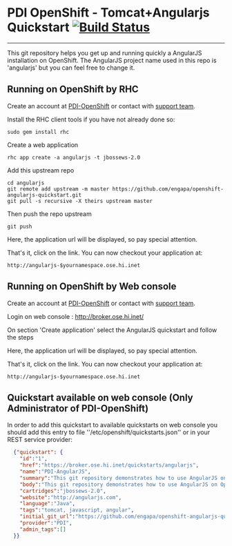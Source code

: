 PDI OpenShift - Tomcat+Angularjs Quickstart  [![Build Status](https://travis-ci.org/engapa/openshift-angularjs-quickstart.png)](https://travis-ci.org/engapa/openshift-angularjs-quickstart)
===========================================
***

This git repository helps you get up and running quickly a AngularJS
installation on OpenShift.  The AngularJS project name used in this repo
is 'angularjs' but you can feel free to change it.

Running on OpenShift by RHC
---------------------------

Create an account at [PDI-OpenShift](http://broker.ose.hi.inet/) or contact with [support team](mailto:engapa@aurigae.com).

Install the RHC client tools if you have not already done so:
    
    sudo gem install rhc

Create a web application

    rhc app create -a angularjs -t jbossews-2.0

Add this upstream repo

    cd angularjs
    git remote add upstream -m master https://github.com/engapa/openshift-angularjs-quickstart.git
    git pull -s recursive -X theirs upstream master

Then push the repo upstream

    git push

Here, the application url will be displayed, so pay special attention.
	
That's it, click on the link. You can now checkout your application at:

    http://angularjs-$yournamespace.ose.hi.inet

Running on OpenShift by Web console
-----------------------------------

Create an account at [PDI-OpenShift](http://broker.ose.hi.inet/) or contact with [support team](mailto:engapa@aurigae.com).

Login on web console :  http://broker.ose.hi.inet/

On section 'Create application' select the AngularJS quickstart and follow the steps

Here, the application url will be displayed, so pay special attention.
	
That's it, click on the link. You can now checkout your application at:

    http://angularjs-$yournamespace.ose.hi.inet

Quickstart available on web console (Only Administrator of PDI-OpenShift)
--------------------------------------------------------------------------

In order to add this quickstart to available quickstarts on web console you should add this entry to file ''/etc/openshift/quickstarts.json'' 
or in your REST service provider:

```json
  {"quickstart": {
    "id":"1",
    "href":"https://broker.ose.hi.inet/quickstarts/angularjs",
    "name":"PDI-AngularJS",
    "summary":"This git repository demonstrates how to use AngularJS on OpenShift using Tomcat7.",
    "body":"This git repository demonstrates how to use AngularJS on OpenShift using Tomcat7.",
    "cartridges":"jbossews-2.0",
    "website":"http://angularjs.com",
    "language":"Java",
    "tags":"tomcat, javascript, angular",
    "initial_git_url":"https://github.com/engapa/openshift-angularjs-quickstart.git",
    "provider":"PDI",
    "admin_tags":[]
  }}
```
